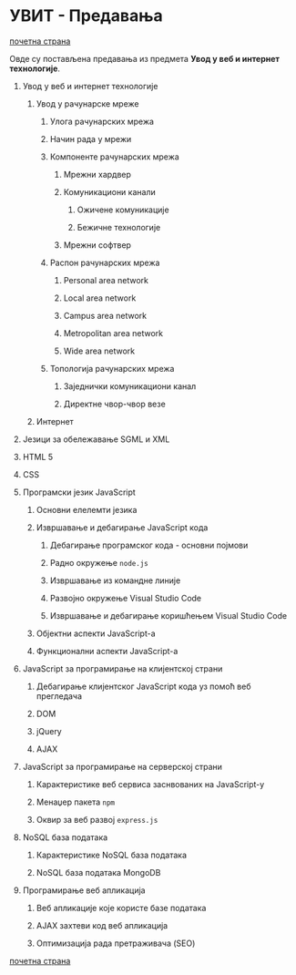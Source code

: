 # УВИТ - Предавања

[почетна страна](../README.md)

Овде су постављена предавања из предмета **Увод у веб и интернет технологије**.

1. Увод у веб и интернет технологије  

    1. Увод у рачунарске мреже  

        1. Улога рачунарских мрежа

        1. Начин рада у мрежи

        1. Компоненте рачунарских мрежа

            1. Мрежни хардвер

            1. Комуникациони канали

                1. Ожичене комуникације

                1. Бежичне технологије

            1. Мрежни софтвер

        1. Распон рачунарских мрежа

            1. Personal area network

            1. Local area network

            1. Campus area network

            1. Metropolitan area network

            1. Wide area network

        1. Топологија рачунарских мрежа

            1. Заједнички комуникациони канал

            1. Директне чвор-чвор везе

    1. Интернет

1. Језици за обележавање SGML и XML

1. HTML 5

1. CSS

1. Програмски језик JavaScript

    1. Основни елелемти језика

    1. Извршавање и дебагирање JavaScript кода

        1. Дебагирање програмског кода - основни појмови

        1. Радно окружење `node.js`

        1. Извршавање из командне линије

        1. Развојно окружење Visual Studio Code

        1. Извршавање и дебагирање коришћењем Visual Studio Code  

    1. Објектни аспекти JavaScript-а

    1. Функционални аспекти JavaScript-а

1. JavaScript за програмирање на клијентској страни

    1. Дебагирање клијентског JavaScript кода уз помоћ веб прегледача

    1. DOM

    1. јQuery

    1. AJAX

1. JavaScript за програмирање на серверској страни

    1. Карактеристике веб сервиса заснвованих на JavaScript-у

    1. Менаџер пакета `npm`

    1. Оквир за веб развој `express.js`

1. NoSQL база података  

    1. Карактеристике NoSQL база података

    1. NoSQL база података MongoDB

1. Програмирање веб апликација  

    1. Веб апликације које користе базе података

    1. AJAX захтеви код веб апликација  

    1. Оптимизација рада претраживача (SEO)

[почетна страна](../README.md)
